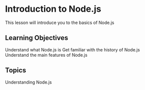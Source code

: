 # Introduction to Node.js

This lesson will introduce you to the basics of Node.js

## Learning Objectives
Understand what Node.js is
Get familiar with the history of Node.js
Understand the main features of Node.js

## Topics
Understanding Node.js
